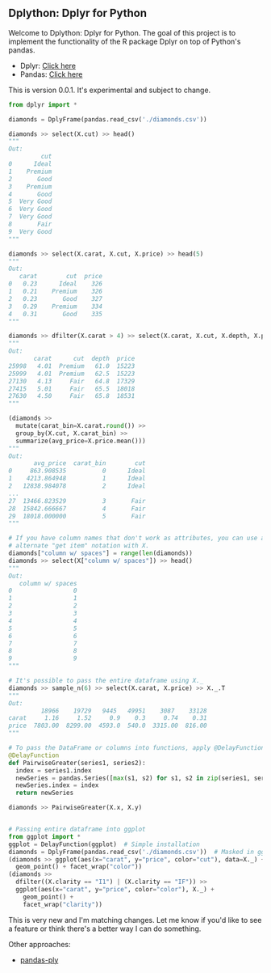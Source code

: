 ## Dplython: Dplyr for Python

Welcome to Dplython: Dplyr for Python.
The goal of this project is to implement the functionality of the R package Dplyr on top of Python's pandas.

* Dplyr: [Click here](https://cran.rstudio.com/web/packages/dplyr/vignettes/introduction.html)
* Pandas: [Click here](http://pandas.pydata.org/pandas-docs/stable/10min.html)

This is version 0.0.1. 
It's experimental and subject to change.

```python
from dplyr import *

diamonds = DplyFrame(pandas.read_csv('./diamonds.csv'))

diamonds >> select(X.cut) >> head()
"""
Out:
         cut
0      Ideal
1    Premium
2       Good
3    Premium
4       Good
5  Very Good
6  Very Good
7  Very Good
8       Fair
9  Very Good
"""

diamonds >> select(X.carat, X.cut, X.price) >> head(5)
"""
Out:
   carat        cut  price
0   0.23      Ideal    326
1   0.21    Premium    326
2   0.23       Good    327
3   0.29    Premium    334
4   0.31       Good    335
"""

diamonds >> dfilter(X.carat > 4) >> select(X.carat, X.cut, X.depth, X.price)
"""
Out:
       carat      cut  depth  price
25998   4.01  Premium   61.0  15223
25999   4.01  Premium   62.5  15223
27130   4.13     Fair   64.8  17329
27415   5.01     Fair   65.5  18018
27630   4.50     Fair   65.8  18531
"""

(diamonds >> 
  mutate(carat_bin=X.carat.round()) >> 
  group_by(X.cut, X.carat_bin) >> 
  summarize(avg_price=X.price.mean()))
"""
Out:
       avg_price  carat_bin        cut
0     863.908535          0      Ideal
1    4213.864948          1      Ideal
2   12838.984078          2      Ideal
...
27  13466.823529          3       Fair
28  15842.666667          4       Fair
29  18018.000000          5       Fair
"""

# If you have column names that don't work as attributes, you can use an 
# alternate "get item" notation with X.
diamonds["column w/ spaces"] = range(len(diamonds))
diamonds >> select(X["column w/ spaces"]) >> head()
"""
Out:
   column w/ spaces
0                 0
1                 1
2                 2
3                 3
4                 4
5                 5
6                 6
7                 7
8                 8
9                 9
"""

# It's possible to pass the entire dataframe using X._ 
diamonds >> sample_n(6) >> select(X.carat, X.price) >> X._.T
"""
Out:
         18966    19729   9445   49951    3087    33128
carat     1.16     1.52     0.9    0.3     0.74    0.31
price  7803.00  8299.00  4593.0  540.0  3315.00  816.00
"""

# To pass the DataFrame or columns into functions, apply @DelayFunction
@DelayFunction
def PairwiseGreater(series1, series2):
  index = series1.index
  newSeries = pandas.Series([max(s1, s2) for s1, s2 in zip(series1, series2)])
  newSeries.index = index
  return newSeries

diamonds >> PairwiseGreater(X.x, X.y)


# Passing entire dataframe into ggplot
from ggplot import *
ggplot = DelayFunction(ggplot)  # Simple installation
diamonds = DplyFrame(pandas.read_csv('./diamonds.csv'))  # Masked in ggplot pkg
(diamonds >> ggplot(aes(x="carat", y="price", color="cut"), data=X._) + 
  geom_point() + facet_wrap("color"))
(diamonds >>
  dfilter((X.clarity == "I1") | (X.clarity == "IF")) >> 
  ggplot(aes(x="carat", y="price", color="color"), X._) + 
    geom_point() + 
    facet_wrap("clarity"))
```

This is very new and I'm matching changes. 
Let me know if you'd like to see a feature or think there's a better way I can do something.

Other approaches:
* [pandas-ply](http://pythonhosted.org/pandas-ply/)
